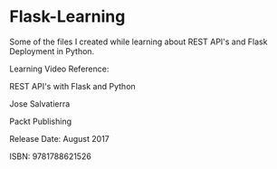 # Flask-Learning

Some of the files I created while learning about REST API's and Flask Deployment in Python.

Learning Video Reference:

REST API's with Flask and Python

Jose Salvatierra

Packt Publishing

Release Date: August 2017

ISBN: 9781788621526
